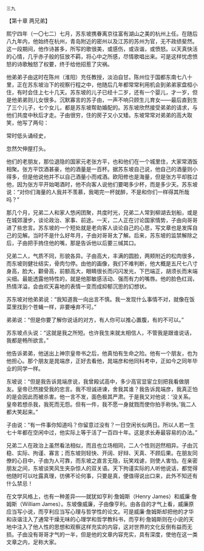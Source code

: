     三九 

   【第十章 两兄弟】

   熙宁四年（一〇七二）七月，苏东坡携眷离京往富有湖山之美的杭州上任。在随后八九年内，他始终在杭州，青岛附近的密州以及江苏的苏州为官，无不政绩斐然。这一段期间，他作诗甚多，所写的歌很美，或感伤，或诙谐，或愤怒。以天真快活的心情，几乎赤子般的狂放不羁，将心中之所感，尽情歌唱出来。可是这样忧虑愤怒的诗歌触怒了权要，终于给他招惹了灾祸。

   他弟弟子由这时在陈州（淮阳）充任教授，淡泊自甘。陈州位于国都东南七八十里，正在苏东坡治下的视察行程之中，他随后几年都常常利用机会到弟弟家盘桓小住，有时会住上七十几天。苏东坡的儿子已经十二岁，还有一个婴儿，才一岁，但是他弟弟则儿女很多。沉默寡言的苏子由，一声不响只顾生儿育女——最后直到生了三个儿子，七个女儿，都是苏东坡帮助婚配的。苏东坡欣然接受弟弟的请求，与他们共度中秋后才走。子由很穷，住的房子又小又矮。东坡常常对弟弟的高大取笑，他写了两句：

   常时低头诵经史，

   忽然欠伸屋打头。

   他们的老朋友，那位退隐的国家元老张方平，也和他们在一个城里住，大家常酒饭相聚。张方平饮酒甚豪，他的酒量是一百杯。据苏东坡自己说，他自己的酒量则小得多，但是他说他并不以自己酒量小而戒酒。欧阳修也是海量，但是张方平却胜过他，因为张方平开始喝酒时，他不向客人说他们要喝多少杯，而是多少天。苏东坡说：“对你们海量的人我并不羡慕，我喝完一杯就醉，不是和你们一样得其所哉吗？”

   那几个月，兄弟二人和家人悠闲团聚，共度时光，兄弟二人常到柳湖去划船，或是在城郊漫步，谈论政治、家事、前途。一天，二人正在讨论国家情势，子由向哥哥进了些忠言。苏东坡的一个短处就是老向客人谈论自己的心思，写文章也是发挥自己的见解。当时不是什么好年月，子由对哥哥太了解。后来，苏东坡的监禁解除之后，子由把手摀住他的嘴，那是告诉他以后要三缄其口。

   兄弟二人，气质不同，形貌各异。子由高大，丰满的圆脸，两颊附近的松肉很多，而东坡则健壮结实，骨肉匀停。由他的画像，我们不难判断，他大概是五尺七八寸身高，脸大，颧骨高，前额高大，眼睛很长而闪闪发光，下巴端正，胡须长而末端尖细。最能透露他特性的，就是他那敏感活动、强而有力的嘴唇。他的脸色红润，热情洋溢，会由欢天喜地的表情一变而成抑郁沉思的幻想状。

   苏东坡对他弟弟说：“我知道我一向出言不慎。我一发现什么事情不对，就像在饭菜里找到个苍蝇一样，非要唾弃不可。”

   弟弟说：“但是你要了解你说话的对方，有人你可以推心置腹，有的不可以。”

   苏东坡点头说：“这就是我之所短。也许我生来就太相信人，不管我是跟谁说话，我都是畅所欲言。”

   他告诉弟弟，他送出上神宗皇帝书之后，他真怕有生命之险。他有一个朋友，也为他担心。那个朋友是晁端彦，正好去看他，晁端彦和他同科考中，正如今之同年毕业的同学一样。

   东坡说：“但是我告诉晁端彦说，我曾殿试高中，多少高官显宦立刻把我看做朋友。皇帝已然接受我的忠言。我不坦诚进谏，舍我其谁？我告诉晁端彦，我真正怕的是会因此而被杀害。他一言不发，面色极其严肃。于是我又对他说：‘没关系。皇帝若想杀我，我死而无怨。但有一件，我不愿一身就戮而使你拍手称快。’我二人都大笑起来。”

   子由说：“有一件事你知道吗？你留意过没有？一日空闲长似两日。所以人若一生七十年都在空闲中过，他实际上等于活了一百四十年。这是求长寿最容易的办法。”

   兄弟二人在政治上虽然看法相似，而且也立场相同，二人个性则迥然相异。子由沉稳、实际、拘谨、寡言；而东坡则轻快、开阔、好辩、天真、不顾后果。在朋友同僚的心目中，子由为人可靠，而东坡之直言无隐，玩笑戏谑，则使人害怕。在亲密朋友之间，东坡谈笑风生夹杂惊人的双关语。天下拘谨实际的人听他说话，都觉得他随时可以吐露真理，彷佛不论何事，只要是真，便值得说出口来，此外不知还有什么禁忌！

   在文学风格上，也有一种差异——就犹如亨利·詹姆斯（Henry James）和威廉·詹姆斯（William James）。东坡像威廉，子由像亨利。由各自的才气上看，威廉原应当写小说，而亨利应当写心理与哲学性的论文。可是威廉·詹姆斯却把他的才华和诙谐注入了通常干燥无味的心理学和哲学教科书，而亨利·詹姆斯则在小说的天地中注入了他人性的思想和观察这样充实的内容，这对世界的文化反倒有益而无损。子由没有哥哥才气的一半，但是他的文章内容充实，具有深度，使他在这一类文章之内，足称大家。


